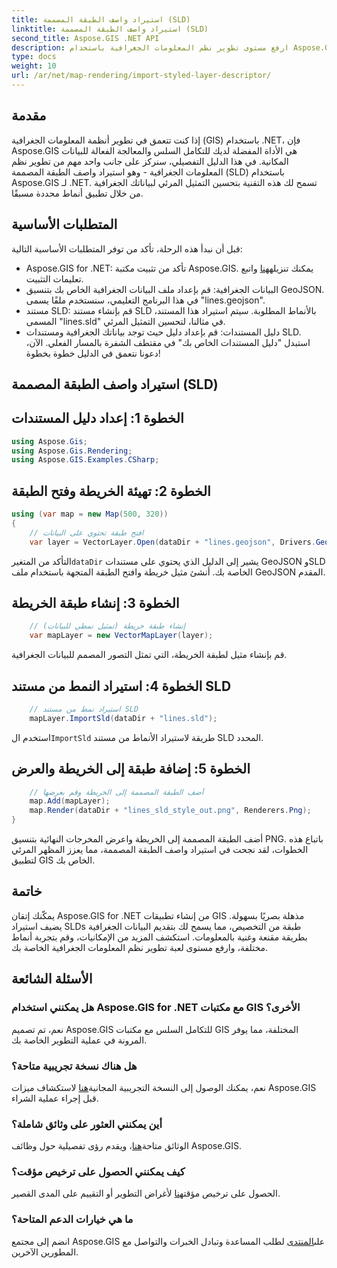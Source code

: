 ```yaml
---
title: استيراد واصف الطبقة المصممة (SLD)
linktitle: استيراد واصف الطبقة المصممة (SLD)
second_title: Aspose.GIS .NET API
description: ارفع مستوى تطوير نظم المعلومات الجغرافية باستخدام Aspose.GIS for .NET. قم باستيراد واصف الطبقة المصممة (SLD) بسهولة. اكتشف إمكانيات التخصيص الآن!
type: docs
weight: 10
url: /ar/net/map-rendering/import-styled-layer-descriptor/
---
```

## مقدمة
إذا كنت تتعمق في تطوير أنظمة المعلومات الجغرافية (GIS) باستخدام .NET، فإن Aspose.GIS هي الأداة المفضلة لديك للتكامل السلس والمعالجة الفعالة للبيانات المكانية. في هذا الدليل التفصيلي، سنركز على جانب واحد مهم من تطوير نظم المعلومات الجغرافية - وهو استيراد واصف الطبقة المصممة (SLD) باستخدام Aspose.GIS لـ .NET. تسمح لك هذه التقنية بتحسين التمثيل المرئي لبياناتك الجغرافية من خلال تطبيق أنماط محددة مسبقًا.
## المتطلبات الأساسية
قبل أن نبدأ هذه الرحلة، تأكد من توفر المتطلبات الأساسية التالية:
-  Aspose.GIS for .NET: تأكد من تثبيت مكتبة Aspose.GIS. يمكنك تنزيله[هنا](https://releases.aspose.com/gis/net/) واتبع تعليمات التثبيت.
- البيانات الجغرافية: قم بإعداد ملف البيانات الجغرافية الخاص بك بتنسيق GeoJSON. في هذا البرنامج التعليمي، سنستخدم ملفًا يسمى "lines.geojson".
- مستند SLD: قم بإنشاء مستند SLD بالأنماط المطلوبة. سيتم استيراد هذا المستند، المسمى "lines.sld" في مثالنا، لتحسين التمثيل المرئي.
- دليل المستندات: قم بإعداد دليل حيث توجد بياناتك الجغرافية ومستندات SLD. استبدل "دليل المستندات الخاص بك" في مقتطف الشفرة بالمسار الفعلي.
الآن، دعونا نتعمق في الدليل خطوة بخطوة!
## استيراد واصف الطبقة المصممة (SLD)
## الخطوة 1: إعداد دليل المستندات
```csharp
using Aspose.Gis;
using Aspose.Gis.Rendering;
using Aspose.GIS.Examples.CSharp;
```
## الخطوة 2: تهيئة الخريطة وفتح الطبقة
```csharp
using (var map = new Map(500, 320))
{
    // افتح طبقة تحتوي على البيانات
    var layer = VectorLayer.Open(dataDir + "lines.geojson", Drivers.GeoJson);
```
 التأكد من المتغير`dataDir` يشير إلى الدليل الذي يحتوي على مستندات GeoJSON وSLD الخاصة بك.
أنشئ مثيل خريطة وافتح الطبقة المتجهة باستخدام ملف GeoJSON المقدم.
## الخطوة 3: إنشاء طبقة الخريطة
```csharp
    // إنشاء طبقة خريطة (تمثيل نمطي للبيانات)
    var mapLayer = new VectorMapLayer(layer);
```
قم بإنشاء مثيل لطبقة الخريطة، التي تمثل التصور المصمم للبيانات الجغرافية.
## الخطوة 4: استيراد النمط من مستند SLD
```csharp
    // استيراد نمط من مستند SLD
    mapLayer.ImportSld(dataDir + "lines.sld");
```
 استخدم ال`ImportSld` طريقة لاستيراد الأنماط من مستند SLD المحدد.
## الخطوة 5: إضافة طبقة إلى الخريطة والعرض
```csharp
    // أضف الطبقة المصممة إلى الخريطة وقم بعرضها
    map.Add(mapLayer);
    map.Render(dataDir + "lines_sld_style_out.png", Renderers.Png);
}
```
أضف الطبقة المصممة إلى الخريطة واعرض المخرجات النهائية بتنسيق PNG.
باتباع هذه الخطوات، لقد نجحت في استيراد واصف الطبقة المصممة، مما يعزز المظهر المرئي لتطبيق GIS الخاص بك.
## خاتمة
يمكّنك إتقان Aspose.GIS for .NET من إنشاء تطبيقات GIS مذهلة بصريًا بسهولة. يضيف استيراد SLDs طبقة من التخصيص، مما يسمح لك بتقديم البيانات الجغرافية بطريقة مقنعة وغنية بالمعلومات. استكشف المزيد من الإمكانيات، وقم بتجربة أنماط مختلفة، وارفع مستوى لعبة تطوير نظم المعلومات الجغرافية الخاصة بك.
## الأسئلة الشائعة
### هل يمكنني استخدام Aspose.GIS for .NET مع مكتبات GIS الأخرى؟
نعم، تم تصميم Aspose.GIS للتكامل السلس مع مكتبات GIS المختلفة، مما يوفر المرونة في عملية التطوير الخاصة بك.
### هل هناك نسخة تجريبية متاحة؟
 نعم، يمكنك الوصول إلى النسخة التجريبية المجانية[هنا](https://releases.aspose.com/) لاستكشاف ميزات Aspose.GIS قبل إجراء عملية الشراء.
### أين يمكنني العثور على وثائق شاملة؟
 الوثائق متاحة[هنا](https://reference.aspose.com/gis/net/)، ويقدم رؤى تفصيلية حول وظائف Aspose.GIS.
### كيف يمكنني الحصول على ترخيص مؤقت؟
 الحصول على ترخيص مؤقت[هنا](https://purchase.aspose.com/temporary-license/) لأغراض التطوير أو التقييم على المدى القصير.
### ما هي خيارات الدعم المتاحة؟
 انضم إلى مجتمع Aspose.GIS على[المنتدى](https://forum.aspose.com/c/gis/33) لطلب المساعدة وتبادل الخبرات والتواصل مع المطورين الآخرين.